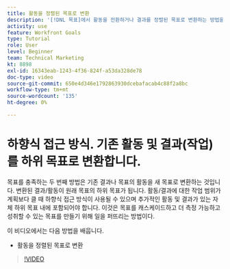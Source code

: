 ```yaml
---
title: 활동을 정렬된 목표로 변환
description: '[!DNL 목표]에서 활동을 전환하거나 결과를 정렬된 목표로 변환하는 방법을 알아봅니다.'
activity: use
feature: Workfront Goals
type: Tutorial
role: User
level: Beginner
team: Technical Marketing
kt: 8898
exl-id: 16343eab-1243-4f36-824f-a53da328de78
doc-type: video
source-git-commit: 650e4d346e1792863930dcebafacab4c88f2a8bc
workflow-type: tm+mt
source-wordcount: '135'
ht-degree: 0%

---
```


# 하향식 접근 방식. 기존 활동 및 결과(작업)를 하위 목표로 변환합니다.

목표를 충족하는 두 번째 방법은 기존 결과나 목표의 활동을 새 목표로 변환하는 것입니다. 변환된 결과/활동이 원래 목표의 하위 목표가 됩니다. 활동/결과에 대한 작업 범위가 계획보다 클 때 하향식 접근 방식이 사용될 수 있으며 추가적인 활동 및 결과가 있는 자체 하위 목표 내에 포함되어야 합니다. 이것은 목표를 캐스케이드하고 더 측정 가능하고 성취할 수 있는 목표를 만들기 위해 일을 퍼뜨리는 방법이다.

이 비디오에서는 다음 방법을 배웁니다.

* 활동을 정렬된 목표로 변환

>[!VIDEO](https://video.tv.adobe.com/v/335192/?quality=12&learn=on)
